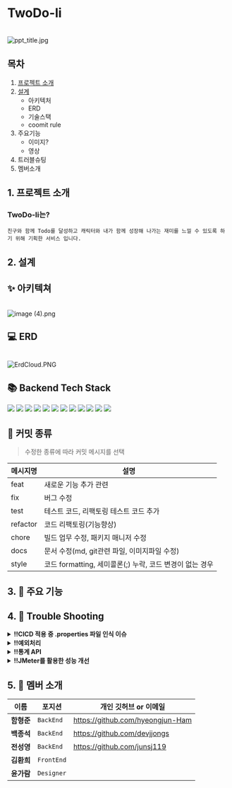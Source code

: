 # TwoDo-li
<br>
<img src="https://i.imgur.com/e0c30l9.jpg" title="ppt_title.jpg"/>

## 목차

1. [프로젝트 소개](#1._프로젝트_소개)
2. [설계](#2._설계)
   - 아키텍처
   - ERD
   - 기술스택
   - coomit rule
3. 주요기능
   - 이미지?
   - 영상
4. 트러블슈팅
5. 멤버소개

## 1. 프로젝트 소개

### TwoDo-li는?
`친구와 함께 Todo를 달성하고 캐릭터와 내가 함께 성장해 나가는 재미를 느낄 수 있도록 하기 위해 기획한 서비스 입니다.`

## 2. 설계

## ✨ 아키텍쳐
<br>
<img src="https://i.imgur.com/Tnj7P0J.png" title="image (4).png"/>

## 💻 ERD
<br>
<img src="https://i.imgur.com/kEYAy3z.png" title="ErdCloud.PNG"/>


## 📚 Backend Tech Stack

<img src="https://img.shields.io/badge/JAVA-007396?style=for-the-badge&logo=java&logoColor=white"> <img src="https://img.shields.io/badge/Spring-6DB33F?style=for-the-badge&logo=Spring&logoColor=white">
<img src="https://img.shields.io/badge/Springboot-6DB33F?style=for-the-badge&logo=Springboot&logoColor=white">
<img src="https://img.shields.io/badge/gradle-02303A?style=for-the-badge&logo=gradle&logoColor=white">
<img src="https://img.shields.io/badge/mysql-4479A1?style=for-the-badge&logo=mysql&logoColor=white">
<img src="https://img.shields.io/badge/aws-232F3E?style=for-the-badge&logo=AmazonAWS&logoColor=white">
<img src="https://img.shields.io/badge/Amazon S3-569A31?style=for-the-badge&logo=Amazon S3&logoColor=white">
<img src="https://img.shields.io/badge/GitHub Actions-2088FF?style=for-the-badge&logo=GitHub Actions&logoColor=white">
<img src="https://img.shields.io/badge/codedeploy-6DB33F?style=for-the-badge&logo=codedeploy&logoColor=white">
<img src="https://img.shields.io/badge/JUnit5-25A162?style=for-the-badge&logo=JUnit5&logoColor=white">
<img src="https://img.shields.io/badge/Apache JMeter-D22128?style=for-the-badge&logo=Apache JMeter&logoColor=white">
<img src="https://img.shields.io/badge/NGINX-009639?style=for-the-badge&logo=NGINX&logoColor=white">


## 🛒 커밋 종류

> 수정한 종류에 따라 커밋 메시지를 선택

| 메시지명     |설명|
|----------|---|
| feat     |새로운 기능 추가 관련|
| fix      |버그 수정|
| test     |테스트 코드, 리팩토링 테스트 코드 추가|
| refactor |코드 리팩토링(기능향상)|
| chore    |빌드 업무 수정, 패키지 매니저 수정|
| docs     |문서 수정(md, git관련 파일, 이미지파일 수정)|
| style    |코드 formatting, 세미콜론(;) 누락, 코드 변경이 없는 경우|


## 3. 🎊 주요 기능



## 4. 🧨 Trouble Shooting

<details>
<summary><b>‼CICD 적용 중 .properties 파일 인식 이슈</b></summary>

>**도입 이유** : 릴리스 속도를 단축하고, 개발의 효율성을 극대화 하기 위해 CI/CD 도입

>**문제 발생** : Github Action으로 빌드시에, .gitignore로 설정한 .properties파일을 불러오지 못하는 문제가 발생했다. 그로 인해 AWS S3 및 RDS에 접근하지 못하는 문제가 발생했다.

>**의사 결정** : .properties파일을 /.github/workflows/에 위치한 yml파일에 환경변수로 추가하고, 그 환경변수를 Github에서 시크릿으로 직접 넣어주었다.
그리고 AWS Codedeploy에 전달하여 해결하였다.

---

<img src='https://ifh.cc/g/GXCsyT.png' border='0'></a>
<br>
**deploy.yml**

<img src='https://ifh.cc/g/552pza.png' border='0'></a>
<br>
**SecretKey 등록**
</details>

<details>
<summary><b>‼예외처리</b></summary>

>**도입 이유** : 예외처리를 전역으로 처리하여 유지보수를 편하게 하기 위해서 도입

>**문제 발생** : Jwt 토큰에 대한 예외처리는 ExceptionHandler가 처리하지 못해서 다른 방식으로 처리를 해야할 것으로 보여졌다.

>**의사 결정** : JwtFilter는 Dispatcher Servlet보다 앞 단에 있고, 전역예외처리 한 것은 뒷 단에 있기 때문에
JwtFilter에서 보낸 예외는 ExceptionHandler로 처리하지 못한다.
그래서 Jwt토큰에 대한 예외처리로는 AuthenticationEntryPoint에서 403 에러코드를 보내도록 결정하였다.

</details>

<details>
<summary><b>‼통계 API</b></summary>

>**요구사항 및 문제** : 일간 통계의 경우 이전 7일동안 각 날짜에 Todo의 달성 개수를 출력해 줘야했다.
이때 Querydsl을 사용하여 데이터를 가져오려고 결정했다.
그런데 해당 날짜에 데이터가 없는 경우 0으로 나오는 것을 기대했으나, 데이터 0이 출력이 되지 않았다.

>**대안** : Map자료구조, CTE

>**의사 결정** : HashMap자료 구조를 사용하여 날짜(Key)에 원하는 값(Value)을 대입하여 넣기 적합하다고 생각했다.
그리고 LinkedHashMap으로 입력된 순서를 정해주면 날짜 순으로 데이터를 출력하기 적합하다고 생각하여 도입을 결정했다.

</details>

<details>
<summary><b>‼JMeter를 활용한 성능 개선</b></summary>

>**문제 발생** : 비 정상적인 쿼리 생성 및 데이터 처리량

>**의사결정** : 비즈니스 로직 일부 수정 후 Querydsl적용하였다.

---

<img src="https://i.imgur.com/ayzJnYG.png" title="image (5).png"/>
**JMeter 테스트 중**

</details>

## 5. 🤲 멤버 소개
| 이름      | 포지션        | 개인 깃허브 or 이메일          |
|---------|------------| ------------------------------ |
| **함형준** | `BackEnd`  | https://github.com/hyeongjun-Ham |
| **백종석** | `BackEnd`  | https://github.com/devjjongs |
| **전성영** | `BackEnd`  | https://github.com/junsj119 |
| **김환희** | `FrontEnd` |  |
| **윤가람** | `Designer` |  |

